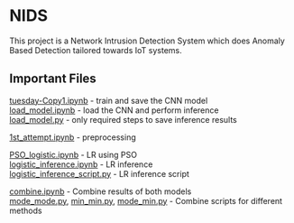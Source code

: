 # NIDS

This project is a Network Intrusion Detection System which does Anomaly Based Detection tailored towards IoT systems.


## Important Files

[tuesday-Copy1.ipynb](tuesday-Copy1.ipynb) -  train and save the CNN model\
[load_model.ipynb](load_model.ipynb) - load the CNN and perform inference\
[load_model.py](load_model.py) - only required steps to save inference results

[1st_attempt.ipynb](final/1st_attempt.ipynb) - preprocessing

[PSO_logistic.ipynb](final/PSO_logistic.ipynb) - LR using PSO\
[logistic_inference.ipynb](logistic_inference.ipynb) - LR inference\
[logistic_inference_script.py](logistic_inference_script.py) - LR inference script

[combine.ipynb](combine.ipynb) - Combine results of both models\
[mode_mode.py](mode_mode.py), [min_min.py](min_min.py), [mode_min.py](mode_min.py) - Combine scripts for different methods
